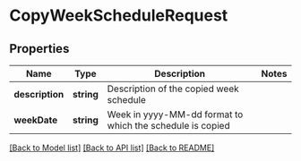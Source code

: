 # CopyWeekScheduleRequest

## Properties
Name | Type | Description | Notes
------------ | ------------- | ------------- | -------------
**description** | **string** | Description of the copied week schedule | 
**weekDate** | **string** | Week in yyyy-MM-dd format to which the schedule is copied | 

[[Back to Model list]](../README.md#documentation-for-models) [[Back to API list]](../README.md#documentation-for-api-endpoints) [[Back to README]](../README.md)


